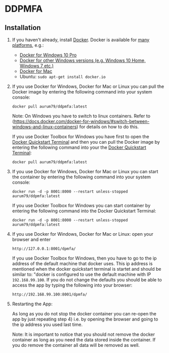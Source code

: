 DDPMFA
======

Installation
------------

1) If you haven't already, install [Docker](https://www.docker.com/). Docker is available for [many platforms](https://docs.docker.com/engine/installation/), e.g.:
   - [Docker for Windows 10 Pro](https://www.docker.com/docker-windows)
   - [Docker for other Windows versions (e.g. Windows 10 Home, Windows 7 etc.)](https://docs.docker.com/toolbox/toolbox_install_windows/)
   - [Docker for Mac](https://www.docker.com/docker-mac)
   - Ubuntu: `sudo apt-get install docker.io`

2) If you use Docker for Windows, Docker for Mac or Linux you can pull the Docker image by entering the following command into your system console:
   
   ```
   docker pull aurum79/ddpmfa:latest
   ```
   
   Note: On Windows you have to switch to linux containers. Refer to (https://docs.docker.com/docker-for-windows/#switch-between-windows-and-linux-containers) for details on how to do this.
   
   If you use Docker Toolbox for Windows you have first to open the [Docker Quickstart Terminal](https://docs.docker.com/toolbox/toolbox_install_windows/#step-3-verify-your-installation) and then you can pull the Docker image by entering the following command into your the [Docker Quickstart Terminal](https://docs.docker.com/toolbox/toolbox_install_windows/#step-3-verify-your-installation):
   
   ```
   docker pull aurum79/ddpmfa:latest
   ```
   
3) If you use Docker for Windows, Docker for Mac or Linux you can start the container by entering the following command into your system console:
   
   ```
   docker run -d -p 8001:8000 --restart unless-stopped aurum79/ddpmfa:latest
   ```
   
   If you use Docker Toolbox for Windows  you can start container by entering the following command into the Docker Quickstart Terminal:
   ```
   docker run -d -p 8001:8000 --restart unless-stopped aurum79/ddpmfa:latest
   ```
4) If you use Docker for Windows, Docker for Mac or Linux: open your browser and enter
   
   ```
   http://127.0.0.1:8001/dpmfa/
   ```
   
   If you use Docker Toolbox for Windows, then you have to go to the ip address of the default machine that docker uses. This ip address is mentioned when the docker quickstart terminal is startet and should be similar to: "docker is configured to use the default machine with IP `192.168.99.100`. If you do not change the defaults you should be able to access the app by typing the following into your browser:
   
   ```
   http://192.168.99.100:8001/dpmfa/
   ```
   
5) Restarting the App:
   
   As long as you do not stop the docker container you can re-open the app by just repeating step 4) i.e. by opening the browser and 	going to the ip address you used last time. 
   
   Note: It is important to notice that you should not remove the docker container as long as you need the data stored inside the 	container. If you do remove the container all data will be removed as well.
